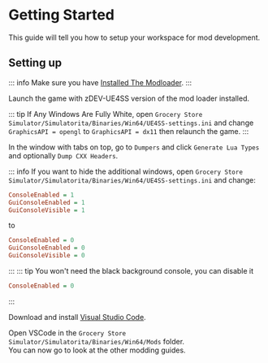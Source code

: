 # Getting Started
This guide will tell you how to setup your workspace for mod development.
## Setting up
::: info
Make sure you have [Installed The Modloader](../beginners-guide/installing-mods.md).
:::

Launch the game with zDEV-UE4SS version of the mod loader installed.  

::: tip
If Any Windows Are Fully White, open `Grocery Store Simulator/Simulatorita/Binaries/Win64/UE4SS-settings.ini` and change `GraphicsAPI = opengl` to `GraphicsAPI = dx11` then relaunch the game.
:::

In the window with tabs on top, go to `Dumpers` and click `Generate Lua Types` and optionally `Dump CXX Headers`.  

::: info
If you want to hide the additional windows, open `Grocery Store Simulator/Simulatorita/Binaries/Win64/UE4SS-settings.ini` and change:
```ini
ConsoleEnabled = 1
GuiConsoleEnabled = 1 
GuiConsoleVisible = 1 
```
to
```ini
ConsoleEnabled = 0
GuiConsoleEnabled = 0 
GuiConsoleVisible = 0 
```
:::
::: tip
You won't need the black background console, you can disable it
```ini
ConsoleEnabled = 0
```
:::

Download and install [Visual Studio Code](https://code.visualstudio.com/). 
 
Open VSCode in the `Grocery Store Simulator/Simulatorita/Binaries/Win64/Mods` folder.  
You can now go to look at the other modding guides.
